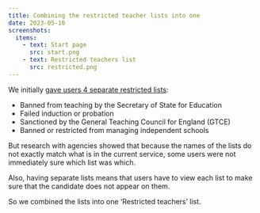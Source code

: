 ```yaml
---
title: Combining the restricted teacher lists into one
date: 2023-05-10
screenshots:
  items:
    - text: Start page
      src: start.png
    - text: Restricted teachers list
      src: restricted.png
---
```


We initially [gave users 4 separate restricted lists](/check-the-record-of-a-teacher/a-more-basic-redesign-of-the-service/):

- Banned from teaching by the Secretary of State for Education
- Failed induction or probation
- Sanctioned by the General Teaching Council for England (GTCE)
- Banned or restricted from managing independent schools

But research with agencies showed that because the names of the lists do not exactly match what is  in the current service, some users were not immediately sure which list was which.

Also, having separate lists means that users have to view each list to make sure that the candidate does not appear on them.

So we combined the lists into one ‘Restricted teachers’ list.
